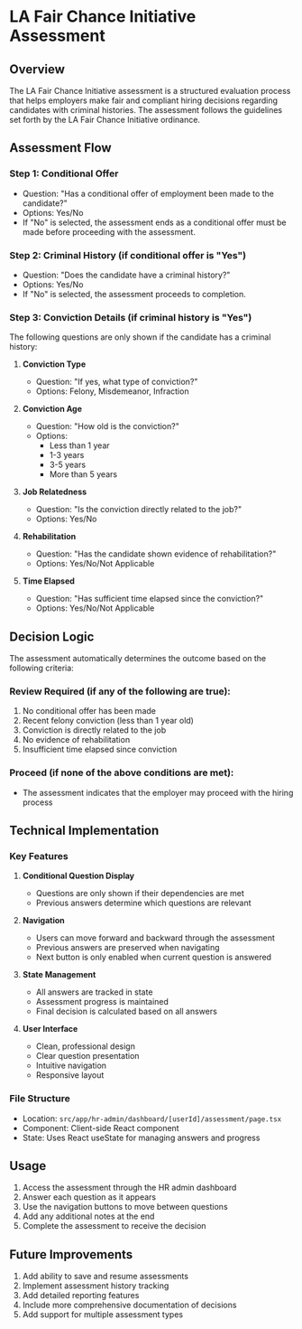 # LA Fair Chance Initiative Assessment

## Overview

The LA Fair Chance Initiative assessment is a structured evaluation process that helps employers make fair and compliant hiring decisions regarding candidates with criminal histories. The assessment follows the guidelines set forth by the LA Fair Chance Initiative ordinance.

## Assessment Flow

### Step 1: Conditional Offer

- Question: "Has a conditional offer of employment been made to the candidate?"
- Options: Yes/No
- If "No" is selected, the assessment ends as a conditional offer must be made before proceeding with the assessment.

### Step 2: Criminal History (if conditional offer is "Yes")

- Question: "Does the candidate have a criminal history?"
- Options: Yes/No
- If "No" is selected, the assessment proceeds to completion.

### Step 3: Conviction Details (if criminal history is "Yes")

The following questions are only shown if the candidate has a criminal history:

1. **Conviction Type**

   - Question: "If yes, what type of conviction?"
   - Options: Felony, Misdemeanor, Infraction

2. **Conviction Age**

   - Question: "How old is the conviction?"
   - Options:
     - Less than 1 year
     - 1-3 years
     - 3-5 years
     - More than 5 years

3. **Job Relatedness**

   - Question: "Is the conviction directly related to the job?"
   - Options: Yes/No

4. **Rehabilitation**

   - Question: "Has the candidate shown evidence of rehabilitation?"
   - Options: Yes/No/Not Applicable

5. **Time Elapsed**
   - Question: "Has sufficient time elapsed since the conviction?"
   - Options: Yes/No/Not Applicable

## Decision Logic

The assessment automatically determines the outcome based on the following criteria:

### Review Required (if any of the following are true):

1. No conditional offer has been made
2. Recent felony conviction (less than 1 year old)
3. Conviction is directly related to the job
4. No evidence of rehabilitation
5. Insufficient time elapsed since conviction

### Proceed (if none of the above conditions are met):

- The assessment indicates that the employer may proceed with the hiring process

## Technical Implementation

### Key Features

1. **Conditional Question Display**

   - Questions are only shown if their dependencies are met
   - Previous answers determine which questions are relevant

2. **Navigation**

   - Users can move forward and backward through the assessment
   - Previous answers are preserved when navigating
   - Next button is only enabled when current question is answered

3. **State Management**

   - All answers are tracked in state
   - Assessment progress is maintained
   - Final decision is calculated based on all answers

4. **User Interface**
   - Clean, professional design
   - Clear question presentation
   - Intuitive navigation
   - Responsive layout

### File Structure

- Location: `src/app/hr-admin/dashboard/[userId]/assessment/page.tsx`
- Component: Client-side React component
- State: Uses React useState for managing answers and progress

## Usage

1. Access the assessment through the HR admin dashboard
2. Answer each question as it appears
3. Use the navigation buttons to move between questions
4. Add any additional notes at the end
5. Complete the assessment to receive the decision

## Future Improvements

1. Add ability to save and resume assessments
2. Implement assessment history tracking
3. Add detailed reporting features
4. Include more comprehensive documentation of decisions
5. Add support for multiple assessment types

